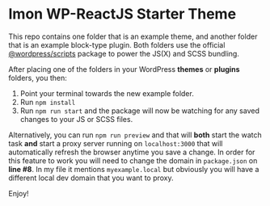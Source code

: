 # Imon WP-ReactJS Starter Theme

This repo contains one folder that is an example theme, and another folder that is an example block-type plugin. Both folders use the official [@wordpress/scripts](https://www.npmjs.com/package/@wordpress/scripts) package to power the JS(X) and SCSS bundling.

After placing one of the folders in your WordPress **themes** or **plugins** folders, you then:

1. Point your terminal towards the new example folder.
1. Run `npm install`
1. Run `npm run start` and the package will now be watching for any saved changes to your JS or SCSS files.

Alternatively, you can run `npm run preview` and that will **both** start the watch task **and** start a proxy server running on `localhost:3000` that will automatically refresh the browser anytime you save a change. In order for this feature to work you will need to change the domain in `package.json` on **line #8**. In my file it mentions `myexample.local` but obviously you will have a different local dev domain that you want to proxy.

Enjoy!
